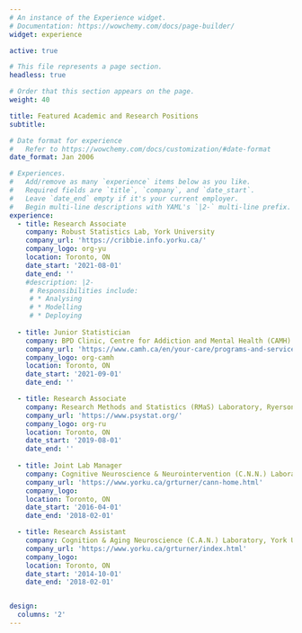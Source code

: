```yaml
---
# An instance of the Experience widget.
# Documentation: https://wowchemy.com/docs/page-builder/
widget: experience

active: true

# This file represents a page section.
headless: true

# Order that this section appears on the page.
weight: 40

title: Featured Academic and Research Positions
subtitle:

# Date format for experience
#   Refer to https://wowchemy.com/docs/customization/#date-format
date_format: Jan 2006

# Experiences.
#   Add/remove as many `experience` items below as you like.
#   Required fields are `title`, `company`, and `date_start`.
#   Leave `date_end` empty if it's your current employer.
#   Begin multi-line descriptions with YAML's `|2-` multi-line prefix.
experience:
  - title: Research Associate
    company: Robust Statistics Lab, York University
    company_url: 'https://cribbie.info.yorku.ca/'
    company_logo: org-yu
    location: Toronto, ON
    date_start: '2021-08-01'
    date_end: ''
    #description: |2-
     # Responsibilities include:
     # * Analysing
     # * Modelling
     # * Deploying
        
  - title: Junior Statistician
    company: BPD Clinic, Centre for Addiction and Mental Health (CAMH)
    company_url: 'https://www.camh.ca/en/your-care/programs-and-services/borderline-personality-disorder-clinic'
    company_logo: org-camh
    location: Toronto, ON
    date_start: '2021-09-01'
    date_end: ''

  - title: Research Associate
    company: Research Methods and Statistics (RMaS) Laboratory, Ryerson University
    company_url: 'https://www.psystat.org/'
    company_logo: org-ru
    location: Toronto, ON
    date_start: '2019-08-01'
    date_end: ''
 
  - title: Joint Lab Manager
    company: Cognitive Neuroscience & Neurointervention (C.N.N.) Laboratory and Cognition & Aging Neuroscience (C.A.N.) Laboratory, York University
    company_url: 'https://www.yorku.ca/grturner/cann-home.html'
    company_logo: 
    location: Toronto, ON
    date_start: '2016-04-01'
    date_end: '2018-02-01'

  - title: Research Assistant
    company: Cognition & Aging Neuroscience (C.A.N.) Laboratory, York University
    company_url: 'https://www.yorku.ca/grturner/index.html'
    company_logo: 
    location: Toronto, ON
    date_start: '2014-10-01'
    date_end: '2018-02-01'


design:
  columns: '2'
---
```

